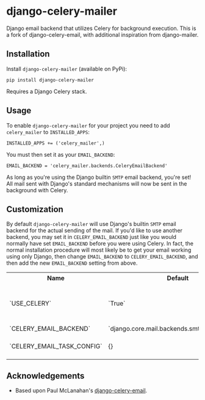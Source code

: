 # django-celery-mailer

Django email backend that utilizes Celery for background execution. This is a 
fork of django-celery-email, with additional inspiration from django-mailer.

## Installation

Install `django-celery-mailer` (available on PyPi):

	pip install django-celery-mailer

Requires a Django Celery stack.

## Usage

To enable `django-celery-mailer` for your project you need to add `celery_mailer` to
`INSTALLED_APPS`:

	INSTALLED_APPS += ('celery_mailer',)

You must then set it as your `EMAIL_BACKEND`:

	EMAIL_BACKEND = 'celery_mailer.backends.CeleryEmailBackend'

As long as you're using the Django builtin `SMTP` email backend, you're set! All
mail sent with Django's standard mechanisms will now be sent in the background 
with Celery.

## Customization

By default `django-celery-mailer` will use Django's builtin `SMTP` email backend
for the actual sending of the mail. If you'd like to use another backend, you
may set it in `CELERY_EMAIL_BACKEND` just like you would normally have set
`EMAIL_BACKEND` before you were using Celery. In fact, the normal installation
procedure will most likely be to get your email working using only Django, then
change `EMAIL_BACKEND` to `CELERY_EMAIL_BACKEND`, and then add the new
`EMAIL_BACKEND` setting from above.

<table>
  <tr>
    <th>Name</th><th>Default</th><th>Description</th>
  </tr>
  <tr>
    <td>`USE_CELERY`</td><td>`True`</td><td>Used to disable running tasks in Celery</td>
  </tr>
  <tr>
    <td>`CELERY_EMAIL_BACKEND`</td><td>`django.core.mail.backends.smtp.EmailBackend`</td><td>See above</td>
  </tr>
  <tr>
    <td>`CELERY_EMAIL_TASK_CONFIG`</td><td>{}</td><td>Additional Celery task configuration</td>
  </tr>
</table>

## Acknowledgements

* Based upon Paul McLanahan's [django-celery-email](https://bitbucket.org/pmclanahan/django-celery-email).
